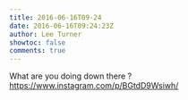 ```yaml
---
title: 2016-06-16T09-24
date: 2016-06-16T09:24:23Z
author: Lee Turner
showtoc: false
comments: true
---
```


What are you doing down there ? https://www.instagram.com/p/BGtdD9Wsiwh/

